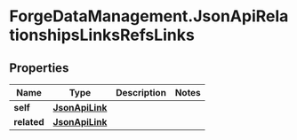 # ForgeDataManagement.JsonApiRelationshipsLinksRefsLinks

## Properties
Name | Type | Description | Notes
------------ | ------------- | ------------- | -------------
**self** | [**JsonApiLink**](JsonApiLink.md) |  | 
**related** | [**JsonApiLink**](JsonApiLink.md) |  | 


